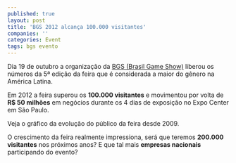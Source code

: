 ```yaml
---
published: true
layout: post
title: 'BGS 2012 alcança 100.000 visitantes'
companies: ''
categories: Event
tags: bgs evento
---
```

 
Dia 19 de outubro a organiza&#231;&#227;o da <a href="http://www.brasilgameshow.com.br " target="_blank">BGS (Brasil Game Show)</a>
 liberou os n&#250;meros da 5&#170; edi&#231;&#227;o da feira que &#233; considerada a maior do g&#234;nero na Am&#233;rica Latina.
 
Em 2012 a feira superou os <strong>100.000 visitantes</strong>  e movimentou por volta de<strong> R$ 50 milh&#245;es</strong> em neg&#243;cios durante os 4 dias de exposi&#231;&#227;o no Expo Center em S&#227;o Paulo.
 
Veja o gr&#225;fico da evolu&#231;&#227;o do p&#250;blico da feira desde 2009.

 
O crescimento da feira realmente impressiona, ser&#225; que teremos <strong>200.000 visitantes</strong> nos pr&#243;ximos anos? E que tal mais **empresas nacionais** participando do evento?
 
